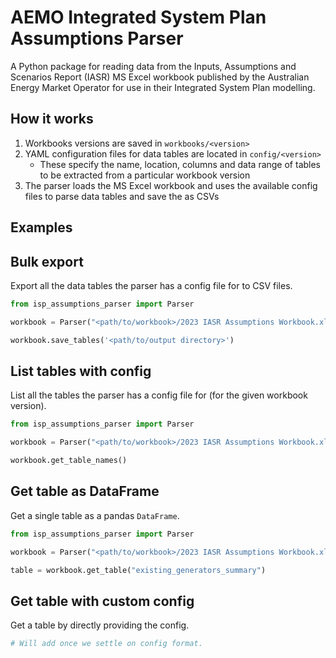 # AEMO Integrated System Plan Assumptions Parser

A Python package for reading data from the Inputs, Assumptions and Scenarios Report (IASR) MS Excel workbook
published by the Australian Energy Market Operator for use in their Integrated System Plan modelling.

## How it works

1. Workbooks versions are saved in `workbooks/<version>`
2. YAML configuration files for data tables are located in `config/<version>`
   - These specify the name, location, columns and data range of tables to be extracted from a particular workbook version
3. The parser loads the MS Excel workbook and uses the available config files to parse data tables and save the as CSVs

## Examples

## Bulk export

Export all the data tables the parser has a config file for to CSV files.

```python
from isp_assumptions_parser import Parser

workbook = Parser("<path/to/workbook>/2023 IASR Assumptions Workbook.xlsx")

workbook.save_tables('<path/to/output directory>')
```

## List tables with config

List all the tables the parser has a config file for (for the given workbook version).

```python
from isp_assumptions_parser import Parser

workbook = Parser("<path/to/workbook>/2023 IASR Assumptions Workbook.xlsx")

workbook.get_table_names()
```

## Get table as DataFrame

Get a single table as a pandas `DataFrame`.

```python
from isp_assumptions_parser import Parser

workbook = Parser("<path/to/workbook>/2023 IASR Assumptions Workbook.xlsx")

table = workbook.get_table("existing_generators_summary")
```

## Get table with custom config

Get a table by directly providing the config.

```python
# Will add once we settle on config format.
```
